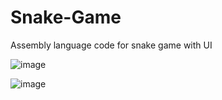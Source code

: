 # Snake-Game
Assembly language code for snake game with UI 




![image](https://user-images.githubusercontent.com/76696632/121775148-4a329680-cb9f-11eb-9904-3bbe45556c83.png)

![image](https://user-images.githubusercontent.com/76696632/122247425-c3542580-cee0-11eb-83de-c62c77ba9ba9.png)

